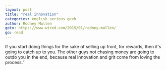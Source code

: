 ```yaml
---
layout: post
title: "real innovation"
categories: english serious geek
author: Rodney Mullen
goto: https://www.wired.com/2015/01/rodney-mullen/
go: read
---
```

If you start doing things for the sake of selling up front, for rewards, then it's going to catch up to you. The other guys not chasing money are going to outdo you in the end, because real innovation and grit come from loving the process.”
